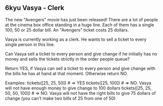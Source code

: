 ## 6kyu Vasya - Clerk

The new "Avengers" movie has just been released! There are a lot of people at the cinema box office standing in a huge line. Each of them has a single 100, 50 or 25 dollar bill. An "Avengers" ticket costs 25 dollars.

Vasya is currently working as a clerk. He wants to sell a ticket to every single person in this line.

Can Vasya sell a ticket to every person and give change if he initially has no money and sells the tickets strictly in the order people queue?

Return YES, if Vasya can sell a ticket to every person and give change with the bills he has at hand at that moment. Otherwise return NO.

Examples:
tickets([25, 25, 50]) # => YES 
tickets([25, 100]) # => NO. Vasya will not have enough money to give change to 100 dollars
tickets([25, 25, 50, 50, 100]) # => NO. Vasya will not have the right bills to give 75 dollars of change (you can't make two bills of 25 from one of 50)